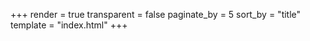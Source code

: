 +++
render = true
transparent = false
paginate_by = 5
sort_by = "title"
template = "index.html"
+++
